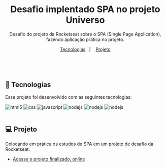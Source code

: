 <h1 align="center"> Desafio implentado SPA no projeto Universo </h1>

<p align="center">
Desafio do projeto da Rocketseat sobre o SPA (Single Page Application), fazendo aplicação prática no projeto. <br/>
</p>

<p align="center">
  <a href="#🚀-tecnologias">Tecnologias</a>&nbsp;&nbsp;&nbsp;|&nbsp;&nbsp;&nbsp;
  <a href="#💻-projeto">Projeto</a>
</p>

<p align="center">
  <img alt="" src="./asstes/Página 1 (1).png">
  <img alt="" src="./asstes/Página 2.png">
  <img alt="" src="./asstes/Página 3.png">
</p>

<br>

## 🚀 Tecnologias

Esse projeto foi desenvolvido com as seguintes tecnologias:

<div>
    <img align="center" alt="html5" src="https://img.shields.io/badge/HTML5-E34F26?style=for-the-badge&logo=html5&logoColor=white" />
    <img align="center" alt="css" src="https://img.shields.io/badge/CSS3-1572B6?style=for-the-badge&logo=css3&logoColor=white" />
    <img align="center" alt="javascript" src="https://img.shields.io/badge/JavaScript-F7DF1E?style=for-the-badge&logo=javascript&logoColor=black" />
    <img align="center" alt="nodejs" src="https://img.shields.io/badge/GitHub-100000?style=for-the-badge&logo=github&logoColor=white" />
    <img align="center" alt="nodejs" src="https://img.shields.io/badge/GIT-E44C30?style=for-the-badge&logo=git&logoColor=white" />
    <img align="center" alt="nodejs" src="https://img.shields.io/badge/Figma-F24E1E?style=for-the-badge&logo=figma&logoColor=purple" />
</div><br>

## 💻 Projeto

Colocando em prática os estudos de SPA em um projeto de desafio da Rocketseat.

- [Acesse o projeto finalizado, online](https://salasfernando.github.io/spa-universe/)
